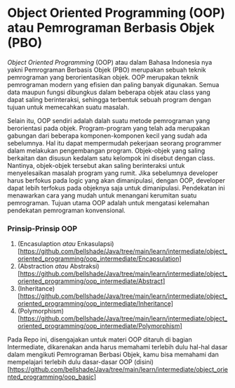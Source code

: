# Object Oriented Programming (OOP) atau Pemrograman Berbasis Objek (PBO)

*Object Oriented Programming* (OOP) atau dalam Bahasa Indonesia nya yakni Pemrograman Berbasis Objek (PBO) merupakan sebuah teknik pemrograman yang berorientasikan objek. OOP merupakan teknik pemrograman modern yang efisien dan paling banyak digunakan. Semua data maupun fungsi dibungkus dalam beberapa objek atau class yang dapat saling berinteraksi, sehingga terbentuk sebuah program dengan tujuan untuk memecahkan suatu masalah.

Selain itu, OOP sendiri adalah dalah suatu metode pemrograman yang berorientasi pada objek. Program-program yang telah ada merupakan gabungan dari beberapa komponen-komponen kecil yang sudah ada sebelumnya. Hal itu dapat mempermudah pekerjaan seorang programmer dalam melakukan pengembangan program. Objek-objek yang saling berkaitan dan disusun kedalam satu kelompok ini disebut dengan class. Nantinya, objek-objek tersebut akan saling berinteraksi untuk menyelesaikan masalah program yang rumit. Jika sebelumnya developer harus berfokus pada logic yang akan dimanipulasi, dengan OOP, developer dapat lebih terfokus pada objeknya saja untuk dimanipulasi. Pendekatan ini menawarkan cara yang mudah untuk menangani kerumitan suatu pemrograman. Tujuan utama OOP adalah untuk mengatasi kelemahan pendekatan pemrograman konvensional.

### Prinsip-Prinsip OOP
1. (Encasulaption *atau* Enkasulapsi)[https://github.com/bellshade/Java/tree/main/learn/intermediate/object_oriented_programming/oop_intermediate/Encapsulation]
2. (Abstraction *atau* Abstraksi)[https://github.com/bellshade/Java/tree/main/learn/intermediate/object_oriented_programming/oop_intermediate/Abstract]
3. (Inheritance)[https://github.com/bellshade/Java/tree/main/learn/intermediate/object_oriented_programming/oop_intermediate/Inheritance]
4. (Polymorphism)[https://github.com/bellshade/Java/tree/main/learn/intermediate/object_oriented_programming/oop_intermediate/Polymorphism]

Pada Repo ini, disengajakan untuk materi OOP ditaruh di bagian Intermediate, dikarenakan anda harus memahami terlebih dulu hal-hal dasar dalam mengikuti Pemrograman Berbasi Objek, kamu bisa memahami dan mempelajari terlebih dulu dasar-dasar OOP (disini)[https://github.com/bellshade/Java/tree/main/learn/intermediate/object_oriented_programming/oop_basic]